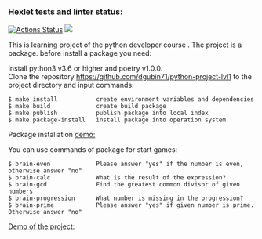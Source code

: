 ### Hexlet tests and linter status:
[![Actions Status](https://github.com/dgubin71/python-project-lvl1/workflows/hexlet-check/badge.svg)](https://github.com/dgubin71/python-project-lvl1/actions)
<a href="https://codeclimate.com/github/dgubin71/python-project-lvl1/maintainability"><img src="https://api.codeclimate.com/v1/badges/1f1f90c13c70ed902b35/maintainability" /></a>

This is learning project of the  python developer course . 
The project is a package. before  install a package you need:

 Install python3 v3.6 or higher and poetry v1.0.0.                                             
 Clone the repository <https://github.com/dgubin71/python-project-lvl1>  to the project directory
        and input commands:

    $ make install           create environment variables and dependencies
    $ make build             create build package
    $ make publish           publish package into local index
    $ make package-install   install package into operation system

Package installation [demo:](https://asciinema.org/a/cCle5xhNm198nmGs9dbf6ayMl)

 You can use  commands of package for start games:

    $ brain-even             Please answer "yes" if the number is even, otherwise answer "no"
    $ brain-calc             What is the result of the expression? 
    $ brain-gcd              Find the greatest common divisor of given numbers
    $ brain-progression      What number is missing in the progression?
    $ brain-prime            Please answer "yes" if given number is prime. Otherwise answer "no"

[Demo of the project:](https://asciinema.org/a/5wZMGV5I2qEmIspZ65LLkuMI5)
